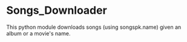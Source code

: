# Songs_Downloader
This python module downloads songs (using songspk.name) given an album or a movie's name.
